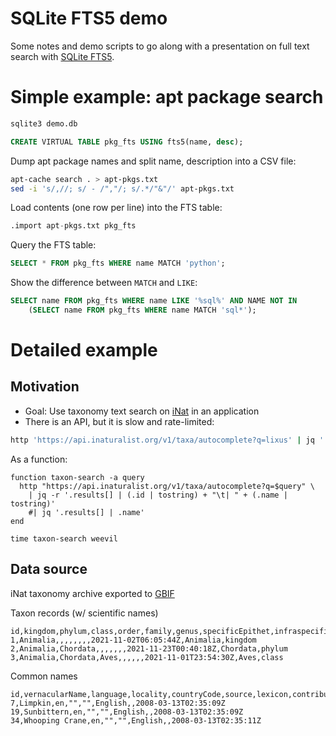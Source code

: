 # SQLite FTS5 demo
Some notes and demo scripts to go along with a presentation on full text search with
[SQLite FTS5](https://www.sqlite.org/fts5.html).


# Simple example: apt package search
```sh
sqlite3 demo.db
```
```sql
CREATE VIRTUAL TABLE pkg_fts USING fts5(name, desc);
```

Dump apt package names and split name, description into a CSV file:
```sh
apt-cache search . > apt-pkgs.txt
sed -i 's/,//; s/ - /","/; s/.*/"&"/' apt-pkgs.txt
```

Load contents (one row per line) into the FTS table:
```sql
.import apt-pkgs.txt pkg_fts
```

Query the FTS table:
```sql
SELECT * FROM pkg_fts WHERE name MATCH 'python';
```

Show the difference between `MATCH` and `LIKE`:
```sql
SELECT name FROM pkg_fts WHERE name LIKE '%sql%' AND NAME NOT IN
    (SELECT name FROM pkg_fts WHERE name MATCH 'sql*');
```

# Detailed example

## Motivation
* Goal: Use taxonomy text search on [iNat](https://www.inaturalist.org) in an application
* There is an API, but it is slow and rate-limited:
```sh
http 'https://api.inaturalist.org/v1/taxa/autocomplete?q=lixus' | jq '.results[] | .name'
```
As a function:
```fish
function taxon-search -a query
  http "https://api.inaturalist.org/v1/taxa/autocomplete?q=$query" \
    | jq -r '.results[] | (.id | tostring) + "\t| " + (.name | tostring)'
    #| jq '.results[] | .name'
end

time taxon-search weevil
```

## Data source
iNat taxonomy archive exported to [GBIF](https://www.gbif.org)

Taxon records (w/ scientific names)
```csv
id,kingdom,phylum,class,order,family,genus,specificEpithet,infraspecificEpithet,modified,scientificName,taxonRank
1,Animalia,,,,,,,,2021-11-02T06:05:44Z,Animalia,kingdom
2,Animalia,Chordata,,,,,,,2021-11-23T00:40:18Z,Chordata,phylum
3,Animalia,Chordata,Aves,,,,,,2021-11-01T23:54:30Z,Aves,class
```

Common names
```csv
id,vernacularName,language,locality,countryCode,source,lexicon,contributor,created
7,Limpkin,en,"","",English,,2008-03-13T02:35:09Z
19,Sunbittern,en,"","",English,,2008-03-13T02:35:09Z
34,Whooping Crane,en,"","",English,,2008-03-13T02:35:11Z
```
